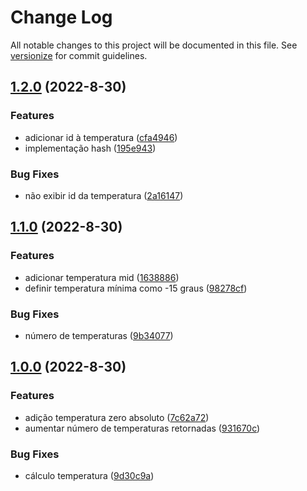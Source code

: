 # Change Log

All notable changes to this project will be documented in this file. See [versionize](https://github.com/versionize/versionize) for commit guidelines.

<a name="1.2.0"></a>
## [1.2.0](https://www.github.com/tallesaragao/versionize-poc/releases/tag/v1.2.0) (2022-8-30)

### Features

* adicionar id à temperatura ([cfa4946](https://www.github.com/tallesaragao/versionize-poc/commit/cfa4946939764192f7b6d159f2d435ccba85827b))
* implementação hash ([195e943](https://www.github.com/tallesaragao/versionize-poc/commit/195e943cf555fd01220909490d7f06e3c0d3adc0))

### Bug Fixes

* não exibir id da temperatura ([2a16147](https://www.github.com/tallesaragao/versionize-poc/commit/2a161471043fe038c9115b3c172e23b371f7b846))

<a name="1.1.0"></a>
## [1.1.0](https://www.github.com/tallesaragao/versionize-poc/releases/tag/v1.1.0) (2022-8-30)

### Features

* adicionar temperatura mid ([1638886](https://www.github.com/tallesaragao/versionize-poc/commit/1638886962ac776ab6e8f3d615f869ebc027bf67))
* definir temperatura mínima como -15 graus ([98278cf](https://www.github.com/tallesaragao/versionize-poc/commit/98278cf03f368587f1bf9b0837be147d3394a220))

### Bug Fixes

* número de temperaturas ([9b34077](https://www.github.com/tallesaragao/versionize-poc/commit/9b340775ae1943136b39f1439281a08e5e233316))

<a name="1.0.0"></a>
## [1.0.0](https://www.github.com/tallesaragao/versionize-poc/releases/tag/v1.0.0) (2022-8-30)

### Features

* adição temperatura zero absoluto ([7c62a72](https://www.github.com/tallesaragao/versionize-poc/commit/7c62a720bd16c34ad7d73004ffd0a7a62bd35dd4))
* aumentar número de temperaturas retornadas ([931670c](https://www.github.com/tallesaragao/versionize-poc/commit/931670c1e150988fe8b50601a07f390a4193cd24))

### Bug Fixes

* cálculo temperatura ([9d30c9a](https://www.github.com/tallesaragao/versionize-poc/commit/9d30c9a138aad93bc48b3b9e9e5ad17a9f37803d))

